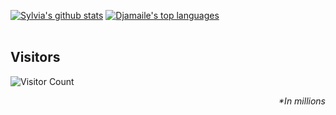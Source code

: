 <a href="https://github.com/anuraghazra/github-readme-stats"><img src="https://github-readme-stats.vercel.app/api?username=djamaile&show_icons=true&theme=cobalt&include_all_commits=true&count_private=true" alt="Sylvia's github stats"/></a>
<a href="https://github.com/anuraghazra/convoychat"><img src="https://github-readme-stats.vercel.app/api/top-langs/?username=djamaile&layout=compact&theme=buefy" alt="Djamaile's top languages"/></a><br><br />

## Visitors
![Visitor Count](https://profile-counter.glitch.me/djamaile/count.svg)
*<p align="right">&#42;In millions</p>*
